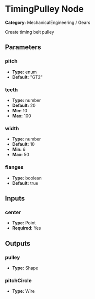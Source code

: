 
# TimingPulley Node

**Category:** MechanicalEngineering / Gears

Create timing belt pulley

## Parameters


### pitch
- **Type:** enum
- **Default:** "GT2"





### teeth
- **Type:** number
- **Default:** 20
- **Min:** 10
- **Max:** 100



### width
- **Type:** number
- **Default:** 10
- **Min:** 6
- **Max:** 50



### flanges
- **Type:** boolean
- **Default:** true





## Inputs


### center
- **Type:** Point
- **Required:** Yes



## Outputs


### pulley
- **Type:** Shape



### pitchCircle
- **Type:** Wire




